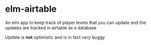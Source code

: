 # elm-airtable
An elm app to keep track of player levels that you can update and the updates are tracked in airtable as a database

Update is **not** optimistic and is in fact *very* buggy
